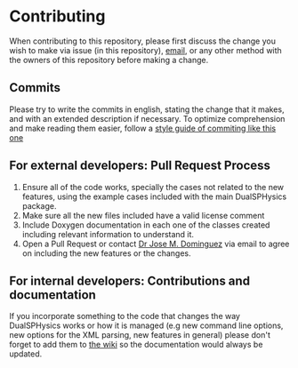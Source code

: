 # Contributing

When contributing to this repository, please first discuss the change you wish to make via issue (in this repository), [email](mailto:dualsphysics@gmail.com), or any other method with the owners of this repository before making a change. 

## Commits

Please try to write the commits in english, stating the change that it makes, and with an extended description if necessary. To optimize comprehension and make reading them easier, follow a [style guide of commiting like this one](https://chris.beams.io/posts/git-commit/)

## For external developers: Pull Request Process

1. Ensure all of the code works, specially the cases not related to the new features, using the example cases included with the main DualSPHysics package.
2. Make sure all the new files included have a valid license comment
3. Include Doxygen documentation in each one of the classes created including relevant information to understand it.
4. Open a Pull Request or contact [Dr Jose M. Dominguez](mailto:jmdalonso@gmail.com) via email to agree on including the new features or the changes.

## For internal developers: Contributions and documentation

If you incorporate something to the code that changes the way DualSPHysics works or how it is managed (e.g new command line options, new options for the XML parsing, new features in general) please don't forget to add them to [the wiki](https://github.com/DualSPHysics/DualSPHysics/wiki) so the documentation would always be updated.